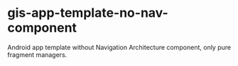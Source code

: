 # gis-app-template-no-nav-component
Android app template without Navigation Architecture component, only pure fragment managers.
